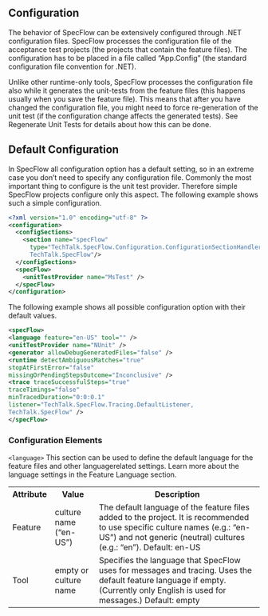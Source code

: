 ## Configuration

The behavior of SpecFlow can be extensively configured through .NET configuration files. SpecFlow
processes the configuration file of the acceptance test projects (the projects that contain the feature
files). The configuration has to be placed in a file called “App.Config” (the standard configuration file
convention for .NET).

Unlike other runtime-only tools, SpecFlow processes the configuration file also while it generates the
unit-tests from the feature files (this happens usually when you save the feature file). This means
that after you have changed the configuration file, you might need to force re-generation of the unit
test (if the configuration change affects the generated tests). See Regenerate Unit Tests for details
about how this can be done.

## Default Configuration

In SpecFlow all configuration option has a default setting, so in an extreme case you don’t need to
specify any configuration file.
Commonly the most important thing to configure is the unit test provider. Therefore simple
SpecFlow projects configure only this aspect. The following example shows such a simple
configuration.

```xml
<?xml version="1.0" encoding="utf-8" ?>
<configuration>
  <configSections>
    <section name="specFlow"
      type="TechTalk.SpecFlow.Configuration.ConfigurationSectionHandler,
      TechTalk.SpecFlow"/>
  </configSections>
  <specFlow>
    <unitTestProvider name="MsTest" />
  </specFlow>
</configuration>
```

The following example shows all possible configuration option with their default values.


```xml
<specFlow>
<language feature="en-US" tool="" />
<unitTestProvider name="NUnit" />
<generator allowDebugGeneratedFiles="false" />
<runtime detectAmbiguousMatches="true"
stopAtFirstError="false"
missingOrPendingStepsOutcome="Inconclusive" />
<trace traceSuccessfulSteps="true"
traceTimings="false"
minTracedDuration="0:0:0.1"
listener="TechTalk.SpecFlow.Tracing.DefaultListener,
TechTalk.SpecFlow" />
</specFlow>
```
### Configuration Elements
`<language>`
This section can be used to define the default language for the feature files and other languagerelated
settings. Learn more about the language settings in the Feature Language section.

<table>
    <tr>
        <th>Attribute</th>
        <th>Value</th>
        <th>Description</th>
    </tr>
    <tr>
        <td>Feature</td>
        <td>culture name (“en-US”)</td>
        <td>The default language of the feature files added to the project.
            It is recommended to use specific culture names (e.g.: “en-
            US”) and not generic (neutral) cultures (e.g.: “en”).
            Default: en-US</td>
    </tr>
    <tr>
        <td>Tool</td>
        <td>empty or culture name</td>
        <td>Specifies the language that SpecFlow uses for messages and
            tracing. Uses the default feature language if empty. (Currently
            only English is used for messages.)
            Default: empty</td>
    </tr>
</table>



